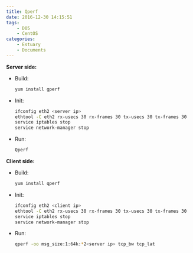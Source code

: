 ```yaml
---
title: Qperf
date: 2016-12-30 14:15:51
tags:
	- D05
	- CentOS
categories:
	- Estuary
	- Documents
---
```

**Server side:**
- Build:
	```bash
	yum install gperf
	```
- Init:
	```bash
	ifconfig eth2 <server ip>
	ethtool -C eth2 rx-usecs 30 rx-frames 30 tx-usecs 30 tx-frames 30
	service iptables stop
	service network-manager stop
	```
- Run:
	```bash
	Qperf
	```
**Client side:**
- Build:
	```bash
	yum install qperf
	```
- Init:
	```bash
	ifconfig eth2 <client ip>
	ethtool -C eth2 rx-usecs 30 rx-frames 30 tx-usecs 30 tx-frames 30
	service iptables stop
	service network-manager stop
	```
- Run:
	```bash
	qperf -oo msg_size:1:64k:*2<server ip> tcp_bw tcp_lat
	```
